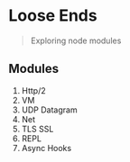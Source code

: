 # Loose Ends

> Exploring node modules

## Modules

1. Http/2
2. VM
3. UDP Datagram
4. Net
5. TLS SSL
6. REPL
7. Async Hooks
